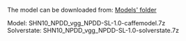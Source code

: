 The model can be downloaded from: [Models' folder](https://drive.google.com/open?id=1Amp9jJSu32tZ_DHe_ljziGzC-fE42Pfg)

Model: SHN10_NPDD_vgg_NPDD-SL-1.0-caffemodel.7z<br>
Solverstate: SHN10_NPDD_vgg_NPDD-SL-1.0-solverstate.7z
